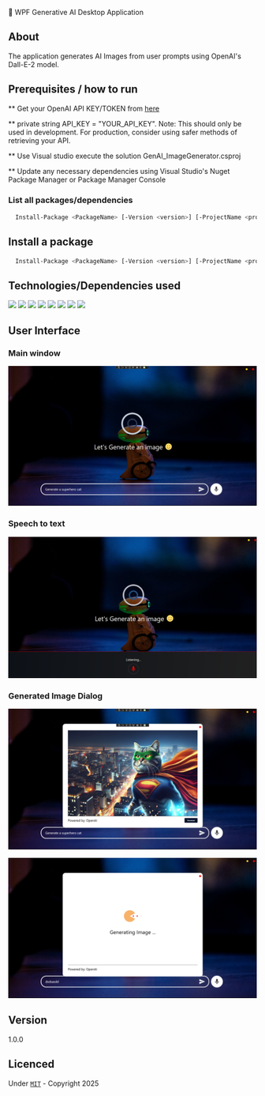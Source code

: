 ﻿🤖 WPF Generative AI Desktop Application

## About 

The application generates AI Images from user prompts using OpenAI's Dall-E-2 model.



## Prerequisites / how to run

** Get your OpenAI API KEY/TOKEN from [here](https://platform.openai.com/docs/overview)

** private string API_KEY = "YOUR_API_KEY". Note: This should only be used in development. For production, consider using safer methods of retrieving your API.

** Use Visual studio execute the solution GenAI_ImageGenerator.csproj

** Update any necessary dependencies using Visual Studio's Nuget Package Manager or Package Manager Console


### List all packages/dependencies 

```bash
  Install-Package <PackageName> [-Version <version>] [-ProjectName <project>] [-Source <source>] [-DependencyVersion <dependency>]
```


## Install a package

```bash
  Install-Package <PackageName> [-Version <version>] [-ProjectName <project>] [-Source <source>] [-DependencyVersion <dependency>]
```

## Technologies/Dependencies used

<div id="badges">
  <img src="https://img.shields.io/badge/-C Sharp-green" />
  <img src="https://img.shields.io/badge/-dotnet core 8-red" />
  <img src="https://img.shields.io/badge/-WPF-blue" />
  <img src="https://img.shields.io/badge/-Xaml-green" />
  <img src="https://img.shields.io/badge/-OpenAI-red" />
  <img src="https://img.shields.io/badge/-Serilog-brown" />
  <img src="https://img.shields.io/badge/-Microsoft Dependency Injection-green" />
  <img src="https://img.shields.io/badge/-Material Design-blue" />
</div>

## User Interface

### Main window 
![Screenshot](Screenshots/MainWindow.png)

### Speech to text
![Screenshot](Screenshots/cognitive.png)


### Generated Image Dialog
![Screenshot](Screenshots/dialog.png)

![Screenshot](Screenshots/loading.png)

## Version 
1.0.0

## Licenced 
Under [`MIT`](LICENSE) - Copyright 2025  

